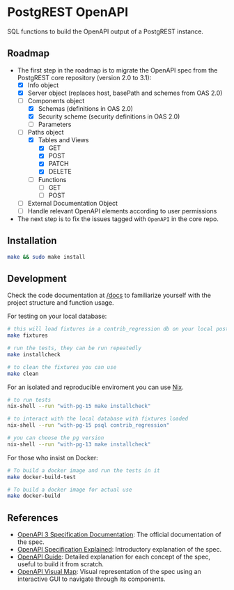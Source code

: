 # PostgREST OpenAPI

SQL functions to build the OpenAPI output of a PostgREST instance.

## Roadmap

- The first step in the roadmap is to migrate the OpenAPI spec from the PostgREST core repository (version 2.0 to 3.1):
  - [x] Info object
  - [x] Server object (replaces host, basePath and schemes from OAS 2.0)
  - [ ] Components object
    - [x] Schemas (definitions in OAS 2.0)
    - [x] Security scheme (security definitions in OAS 2.0)
    - [ ] Parameters
  - [ ] Paths object
    - [x] Tables and Views
      - [x] GET
      - [x] POST
      - [x] PATCH
      - [x] DELETE
    - [ ] Functions
      - [ ] GET
      - [ ] POST
  - [ ] External Documentation Object
  - [ ] Handle relevant OpenAPI elements according to user permissions
- The next step is to fix the issues tagged with `OpenAPI` in the core repo.

## Installation

```bash
make && sudo make install
```

## Development

Check the code documentation at [/docs](/docs) to familiarize yourself with the project structure and function usage.

For testing on your local database:

```bash
# this will load fixtures in a contrib_regression db on your local postgres
make fixtures

# run the tests, they can be run repeatedly
make installcheck

# to clean the fixtures you can use
make clean
```

For an isolated and reproducible enviroment you can use [Nix](https://nixos.org/download.html).

```bash
# to run tests
nix-shell --run "with-pg-15 make installcheck"

# to interact with the local database with fixtures loaded
nix-shell --run "with-pg-15 psql contrib_regression"

# you can choose the pg version
nix-shell --run "with-pg-13 make installcheck"
```

For those who insist on Docker:
```bash
# To build a docker image and run the tests in it
make docker-build-test

# To build a docker image for actual use
make docker-build
```

## References

- [OpenAPI 3 Specification Documentation](https://spec.openapis.org/oas/v3.1.0): The official documentation of the spec.
- [OpenAPI Specification Explained](https://learn.openapis.org/specification/): Introductory explanation of the spec.
- [OpenAPI Guide](https://swagger.io/docs/specification/about/): Detailed explanation for each concept of the spec, useful to build it from scratch.
- [OpenAPI Visual Map](http://openapi-map.apihandyman.io/?version=3.0): Visual representation of the spec using an interactive GUI to navigate through its components.
